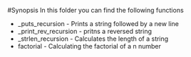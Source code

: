 #Synopsis
In this folder you can find the following functions

+ _puts_recursion - Prints a string followed by a new line
+ _print_rev_recursion - pritns a  reversed string
+ _strlen_recursion - Calculates the length of a string
+ factorial - Calculating the factorial of a n number
